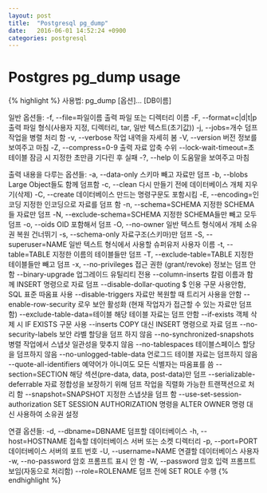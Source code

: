 ```yaml
---
layout: post
title:  "Postgresql pg_dump"
date:   2016-06-01 14:52:24 +0900
categories: postgresql
---
```


# Postgres pg_dump usage

{% highlight %}
사용법:
  pg_dump [옵션]... [DB이름]

일반 옵션들:
  -f, --file=파일이름          출력 파일 또는 디렉터리 이름
  -F, --format=c|d|t|p         출력 파일 형식(사용자 지정, 디렉터리, tar,
                               일반 텍스트(초기값))
  -j, --jobs=개수              덤프 작업을 병렬 처리 함
  -v, --verbose                작업 내역을 자세히 봄
  -V, --version                버전 정보를 보여주고 마침
  -Z, --compress=0-9           출력 자료 압축 수위
  --lock-wait-timeout=초       테이블 잠금 시 지정한 초만큼 기다린 후 실패
  -?, --help                   이 도움말을 보여주고 마침

출력 내용을 다루는 옵션들:
  -a, --data-only              스키마 빼고 자료만 덤프
  -b, --blobs                  Large Object들도 함께 덤프함
  -c, --clean                  다시 만들기 전에 데이터베이스 개체 지우기(삭제)
  -C, --create                 데이터베이스 만드는 명령구문도 포함시킴
  -E, --encoding=인코딩        지정한 인코딩으로 자료를 덤프 함
  -n, --schema=SCHEMA          지정한 SCHEMA들 자료만 덤프
  -N, --exclude-schema=SCHEMA  지정한 SCHEMA들만 빼고 모두 덤프
  -o, --oids                   OID 포함해서 덤프
  -O, --no-owner               일반 텍스트 형식에서
                               개체 소유권 복원 건너뛰기
  -s, --schema-only            자료구조(스키마)만 덤프
  -S, --superuser=NAME         일반 텍스트 형식에서 사용할 슈퍼유저 사용자 이름
  -t, --table=TABLE            지정한 이름의 테이블들만 덤프
  -T, --exclude-table=TABLE    지정한 테이블들만 빼고 덤프
  -x, --no-privileges          접근 권한 (grant/revoke) 정보는 덤프 안 함
  --binary-upgrade             업그레이드 유틸리티 전용
  --column-inserts             칼럼 이름과 함께 INSERT 명령으로 자료 덤프
  --disable-dollar-quoting     $ 인용 구문 사용안함, SQL 표준 따옴표 사용
  --disable-triggers           자료만 복원할 때 트리거 사용을 안함
  --enable-row-security        로우 보안 활성화 (현재 작업자가 접근할 수
                               있는 자료만 덤프 함)
  --exclude-table-data=테이블  해당 테이블 자료는 덤프 안함
  --if-exists                  객체 삭제 시 IF EXISTS 구문 사용
  --inserts                    COPY 대신 INSERT 명령으로 자료 덤프
  --no-security-labels         보안 라벨 할당을 덤프 하지 않음
  --no-synchronized-snapshots  병렬 작업에서 스냅샷 일관성을 맞추지 않음
  --no-tablespaces             테이블스페이스 할당을 덤프하지 않음
  --no-unlogged-table-data     언로그드 테이블 자료는 덤프하지 않음
  --quote-all-identifiers      예약어가 아니여도 모든 식별자는 따옴표를 씀
  --section=SECTION            해당 섹션(pre-data, data, post-data)만 덤프
  --serializable-deferrable    자료 정합성을 보장하기 위해 덤프 작업을
                               직렬화 가능한 트랜잭션으로 처리 함
  --snapshot=SNAPSHOT          지정한 스냅샷을 덤프 함
  --use-set-session-authorization
                               SET SESSION AUTHORIZATION 명령을 ALTER OWNER 명령
                               대신 사용하여 소유권 설정

연결 옵션들:
  -d, --dbname=DBNAME      덤프할 데이터베이스
  -h, --host=HOSTNAME      접속할 데이터베이스 서버 또는 소켓 디렉터리
  -p, --port=PORT          데이터베이스 서버의 포트 번호
  -U, --username=NAME      연결할 데이터베이스 사용자
  -w, --no-password        암호 프롬프트 표시 안 함
  -W, --password           암호 입력 프롬프트 보임(자동으로 처리함)
  --role=ROLENAME          덤프 전에 SET ROLE 수행
{% endhighlight %}